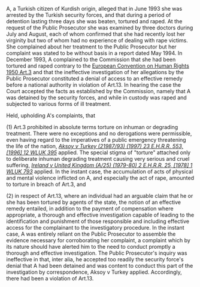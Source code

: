 A, a Turkish citizen of Kurdish origin, alleged that in June 1993 she was arrested by the Turkish security forces, and that during a period of detention lasting three days she was beaten, tortured and raped. At the request of the Public Prosecutor she was examined by three doctors during July and August, each of whom confirmed that she had recently lost her virginity but two of whom had no experience of dealing with rape victims. She complained about her treatment to the Public Prosecutor but her complaint was stated to be without basis in a report dated May 1994. In December 1993, A complained to the Commission that she had been tortured and raped contrary to the [European Convention on Human Rights 1950 Art.3](https://uk.westlaw.com/Document/IC7F7C04FC8E44BEC84CB31238C777298/View/FullText.html?originationContext=document&transitionType=DocumentItem&ppcid=6c7d69f3ccc148529d15982a752cd534&contextData=(sc.Default)) and that the ineffective investigation of her allegations by the Public Prosecutor constituted a denial of access to an effective remedy before a national authority in violation of Art.13. In hearing the case the Court accepted the facts as established by the Commission, namely that A was detained by the security forces, and while in custody was raped and subjected to various forms of ill treatment.

Held, upholding A's complaints, that 

(1) Art.3 prohibited in absolute terms torture on inhuman or degrading treatment. There were no exceptions and no derogations were permissible, even having regard to the imperatives of a public emergency threatening the life of the nation, _[Aksoy v Turkey (21987/93) (1997) 23 E.H.R.R. 553, [1996] 12 WLUK 395](https://uk.westlaw.com/Document/I5423C9E0E42711DA8FC2A0F0355337E9/View/FullText.html?originationContext=document&transitionType=DocumentItem&ppcid=6c7d69f3ccc148529d15982a752cd534&contextData=(sc.Default))_ applied. The special stigma of "torture" attached only to deliberate inhuman degrading treatment causing very serious and cruel suffering, _[Ireland v United Kingdom (A/25) (1979-80) 2 E.H.R.R. 25, [1978] 1 WLUK 793](https://uk.westlaw.com/Document/ICAAE50D0E42711DA8FC2A0F0355337E9/View/FullText.html?originationContext=document&transitionType=DocumentItem&ppcid=6c7d69f3ccc148529d15982a752cd534&contextData=(sc.Default))_ applied. In the instant case, the accumulation of acts of physical and mental violence inflicted on A, and especially the act of rape, amounted to torture in breach of Art.3, and 

(2) in respect of Art.13, where an individual had an arguable claim that he or she has been tortured by agents of the state, the notion of an effective remedy entailed, in addition to the payment of compensation where appropriate, a thorough and effective investigation capable of leading to the identification and punishment of those responsible and including effective access for the complainant to the investigatory procedure. In the instant case, A was entirely reliant on the Public Prosecutor to assemble the evidence necessary for corroborating her complaint, a complaint which by its nature should have alerted him to the need to conduct promptly a thorough and effective investigation. The Public Prosecutor's inquiry was ineffective in that, inter alia, he accepted too readily the security force's denial that A had been detained and was content to conduct this part of the investigation by correspondence, Aksoy v Turkey applied. Accordingly, there had been a violation of Art.13.